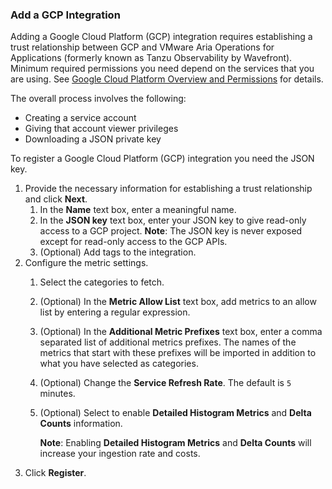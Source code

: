 ### Add a GCP Integration

Adding a Google Cloud Platform (GCP) integration requires establishing a trust relationship between GCP and VMware Aria Operations for Applications (formerly known as Tanzu Observability by Wavefront). Minimum required permissions you need depend on the services that you are using. See [Google Cloud Platform Overview and Permissions](http://docs.wavefront.com/integrations_gcp_overview.html) for details.

The overall process involves the following:

* Creating a service account
* Giving that account viewer privileges 
* Downloading a JSON private key

To register a Google Cloud Platform (GCP) integration you need the JSON key. 

1. Provide the necessary information for establishing a trust relationship and click **Next**.
   1. In the **Name** text box, enter a meaningful name.
   2. In the **JSON key** text box, enter your JSON key to give read-only access to a GCP project.
      **Note**: The JSON key is never exposed except for read-only access to the GCP APIs.
   3. (Optional) Add tags to the integration.
2. Configure the metric settings.
   1. Select the categories to fetch.
   2. (Optional) In the **Metric Allow List** text box, add metrics to an allow list by entering a regular expression. 
   3. (Optional) In the **Additional Metric Prefixes** text box, enter a comma separated list of additional metrics prefixes. 
      The names of the metrics that start with these prefixes will be imported in addition to what you have selected as categories.
   4. (Optional) Change the **Service Refresh Rate**. The default is `5` minutes.
   5. (Optional) Select to enable **Detailed Histogram Metrics** and **Delta Counts** information.
   
      **Note**: Enabling **Detailed Histogram Metrics** and **Delta Counts** will increase your ingestion rate and costs.
3. Click **Register**.
